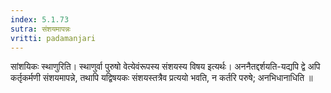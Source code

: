 ```yaml
---
index: 5.1.73
sutra: संशयमापन्नः
vritti: padamanjari
---
```


 सांशयिकः स्थाणुरिति। स्थाणुर्वा पुरुषो वेत्येवंरूपस्य संशयस्य विषय इत्यर्थः। अननैतद्दर्शयति-यद्यपि द्वे अपि कर्तृकर्मणी संशयमापन्ने, तथापि यद्विषयकः संशयस्तत्रैव प्रत्ययो भवति, न कर्तरि परुषे; अनभिधानाधिति ॥